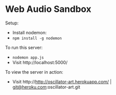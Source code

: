 Web Audio Sandbox
=============

Setup:
  * Install nodemon:
  * `npm install -g nodemon`

To run this server:

  * `nodemon app.js`
  * Visit http://localhost:5000/

To view the server in action:

  * Visit http://http://oscillator-art.herokuapp.com/ | git@heroku.com:oscillator-art.git



